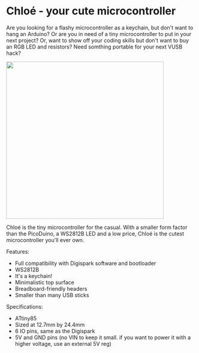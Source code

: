 # Chloé - your cute microcontroller

Are you looking for a flashy microcontroller as a keychain, but don't want to hang 
an Arduino? Or are you in need of a tiny microcontroller to put in your next project? 
Or, want to show off your coding skills but don't want to buy an RGB LED and 
resistors? Need somthing portable for your next VUSB hack? 

<img src="https://zippy.gfycat.com/SlimyAfraidHowlermonkey.gif" width="420" />

Chloé is the tiny microcontroller for the casual. With a smaller form factor than 
the PicoDuino, a WS2812B LED and a low price, Chloé is the cutest microcontroller 
you'll ever own. 

Features:
* Full compatibility with Digispark software and bootloader
* WS2812B
* It's a keychain!
* Minimalistic top surface
* Breadboard-friendly headers
* Smaller than many USB sticks

Specifications: 
* ATtiny85
* Sized at 12.7mm by 24.4mm
* 6 IO pins, same as the Digispark
* 5V and GND pins (no VIN to keep it small. if you want to power it with a higher 
voltage, use an external 5V reg)
